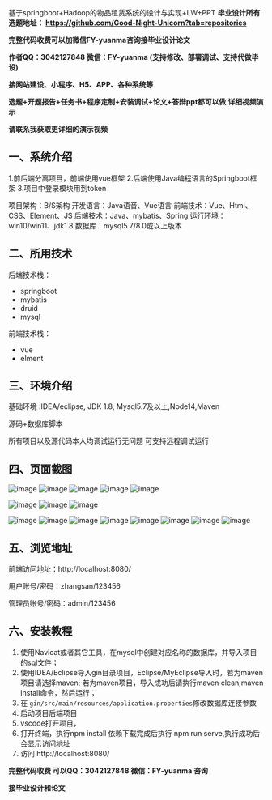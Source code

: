 基于springboot+Hadoop的物品租赁系统的设计与实现+LW+PPT
**毕业设计所有选题地址： https://github.com/Good-Night-Unicorn?tab=repositories**

**完整代码收费可以加微信FY-yuanma咨询接毕业设计论文**

**作者QQ：3042127848 微信：FY-yuanma (支持修改、部署调试、支持代做毕设)**

**接网站建设、小程序、H5、APP、各种系统等**

**选题+开题报告+任务书+程序定制+安装调试+论文+答辩ppt都可以做**
**详细视频演示**

**请联系我获取更详细的演示视频**

## 一、系统介绍

1.前后端分离项目，前端使用vue框架
2.后端使用Java编程语言的Springboot框架
3.项目中登录模块用到token

项目架构：B/S架构
开发语言：Java语音、Vue语言
前端技术：Vue、Html、CSS、Element、JS
后端技术：Java、mybatis、Spring
运行环境：win10/win11、jdk1.8
数据库：mysql5.7/8.0或以上版本

## 二、所用技术

后端技术栈：

- springboot
- mybatis
- druid
- mysql

前端技术栈：

- vue
- elment



## 三、环境介绍

基础环境 :IDEA/eclipse, JDK 1.8, Mysql5.7及以上,Node14,Maven

源码+数据库脚本

所有项目以及源代码本人均调试运行无问题 可支持远程调试运行

## 四、页面截图
![image](https://github.com/user-attachments/assets/4a7555cc-e09b-47e1-854d-897f54320935)
![image](https://github.com/user-attachments/assets/ab4cf2d8-9edc-44fb-9215-ab036e1d4780)
![image](https://github.com/user-attachments/assets/25f3c81c-8477-45b2-baf7-9de6ec3d132c)
![image](https://github.com/user-attachments/assets/5da3c07f-d139-474e-bb20-668fc9c3cc84)
![image](https://github.com/user-attachments/assets/7c93b70e-9f91-4fc0-be1b-4f131d9ec244)

![image](https://github.com/user-attachments/assets/5777f7a6-97ea-4d43-b4ac-e36fd247b6c3)
![image](https://github.com/user-attachments/assets/c650794c-cd7b-4596-8118-e615515d64e2)
![image](https://github.com/user-attachments/assets/6d483294-185f-42ab-8511-f0d7bd0b5cd5)

![image](https://github.com/user-attachments/assets/0a052dcb-c1c2-4c2a-b087-927a5664f4f0)
![image](https://github.com/user-attachments/assets/d854bd4f-d79d-4c84-8e30-42859514b7bc)
![image](https://github.com/user-attachments/assets/53cac0bb-c7b4-45c4-9373-608f927f1eec)
![image](https://github.com/user-attachments/assets/d76d766f-9774-4f84-82ea-71c8401c744d)
![image](https://github.com/user-attachments/assets/52fc9402-6602-4a46-9ade-9e1609c4b041)
![image](https://github.com/user-attachments/assets/56f612aa-6c1a-4af2-8fa2-79d0c3bada4f)
![image](https://github.com/user-attachments/assets/5aad7f15-b2ef-4a9d-b4f1-3923e4f65548)
![image](https://github.com/user-attachments/assets/061aeafd-7f96-4336-b746-79fbebb9493a)

## 五、浏览地址

前端访问地址：http://localhost:8080/

用户账号/密码：zhangsan/123456

管理员账号/密码：admin/123456  

## 六、安装教程

1. 使用Navicat或者其它工具，在mysql中创建对应名称的数据库，并导入项目的sql文件；
2. 使用IDEA/Eclipse导入gin目录项目，Eclipse/MyEclipse导入时，若为maven项目请选择maven;
   若为maven项目，导入成功后请执行maven clean;maven install命令，然后运行；
3. 在 `gin/src/main/resources/application.properties`修改数据库连接参数
4. 启动项目后端项目 
5. vscode打开项目，
6. 打开终端，执行npm install 依赖下载完成后执行 npm run serve,执行成功后会显示访问地址
7. 访问  http://localhost:8080/

**完整代码收费  可以QQ：3042127848 微信：FY-yuanma 咨询**

**接毕业设计和论文**

